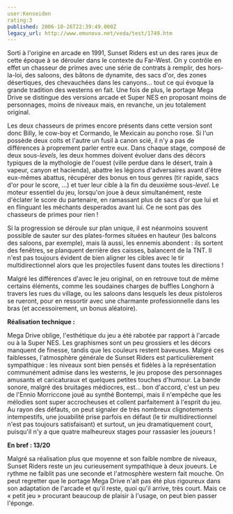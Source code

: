 ```yaml
---
user:Kenseiden
rating:3
published: 2006-10-26T22:39:49.000Z
legacy_url: http://www.emunova.net/veda/test/1749.htm
---
```

Sorti à l'origine en arcade en 1991, Sunset Riders est un des rares jeux de cette époque à se dérouler dans le contexte du Far-West. On y contrôle en effet un chasseur de primes avec une série de contrats à remplir, des hors-la-loi, des saloons, des bâtons de dynamite, des sacs d'or, des zones désertiques, des chevauchées dans les canyons... tout ce qui évoque la grande tradition des westerns en fait. Une fois de plus, le portage Mega Drive se distingue des versions arcade et Super NES en proposant moins de personnages, moins de niveaux mais, en revanche, un jeu totalement original.  

  

Les deux chasseurs de primes encore présents dans cette version sont donc Billy, le cow-boy et Cormando, le Mexicain au poncho rose. Si l'un possède deux colts et l'autre un fusil à canon scié, il n'y a pas de différences à proprement parler entre eux. Dans chaque stage, composé de deux sous-_levels_, les deux hommes doivent évoluer dans des décors typiques de la mythologie de l'ouest (ville perdue dans le désert, train à vapeur, canyon et hacienda), abattre les légions d'adversaires avant d'être eux-mêmes abattus, récupérer des bonus en tous genres (tir rapide, sacs d'or pour le score, ...) et tuer leur cible à la fin du deuxième sous-_level_. Le moteur essentiel du jeu, lorsqu'on joue à deux simultanément, reste d'éclater le score du partenaire, en ramassant plus de sacs d'or que lui et en flinguant les méchants desperados avant lui. Ce ne sont pas des chasseurs de primes pour rien !  

Si la progression se déroule sur plan unique, il est néanmoins souvent possible de sauter sur des plates-formes situées en hauteur (les balcons des saloons, par exemple), mais là aussi, les ennemis abondent : ils sortent des fenêtres, se planquent derrière des caisses, balancent de la TNT. Il n'est pas toujours évident de bien aligner les cibles avec le tir multidirectionnel alors que les projectiles fusent dans toutes les directions !  

  

Malgré les différences d'avec le jeu original, on en retrouve tout de même certains éléments, comme les soudaines charges de buffles Longhorn à travers les rues du village, ou les saloons dans lesquels les deux pistoleros se rueront, pour en ressortir avec une charmante professionnelle dans les bras (et accessoirement, un bonus aléatoire).  

  

**Réalisation technique :**  

Mega Drive oblige, l'esthétique du jeu a été rabotée par rapport à l'arcade ou à la Super NES. Les graphismes sont un peu grossiers et les décors manquent de finesse, tandis que les couleurs restent baveuses. Malgré ces faiblesses, l'atmosphère générale de Sunset Riders est particulièrement sympathique : les niveaux sont bien pensés et fidèles à la représentation communément admise dans les westerns, le jeu propose des personnages amusants et caricaturaux et quelques petites touches d'humour. La bande sonore, malgré des bruitages médiocres, est... bon d'accord, c'est un peu de l'Ennio Morriccone joué au synthé Bontempi, mais il n'empêche que les mélodies sont super accrocheuses et collent parfaitement à l'esprit du jeu. Au rayon des défauts, on peut signaler de très nombreux clignotements intempestifs, une jouabilité prise parfois en défaut (le tir multidirectionnel n'est pas toujours satisfaisant) et surtout, un jeu dramatiquement court, puisqu'il n'y a que quatre malheureux stages pour rassasier les joueurs !  

  

**En bref : 13/20**  

Malgré sa réalisation plus que moyenne et son faible nombre de niveaux, Sunset Riders reste un jeu curieusement sympathique à deux joueurs. Le rythme ne faiblit pas une seconde et l'atmosphère western fait mouche. On peut regretter que le portage Mega Drive n'ait pas été plus rigoureux dans son adaptation de l'arcade et qu'il reste, quoi qu'il arrive, très court. Mais ce « petit jeu » procurant beaucoup de plaisir à l'usage, on peut bien passer l'éponge.